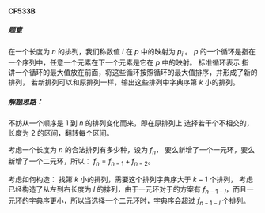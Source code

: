 #### CF533B

##### 题意
在一个长度为 $n$ 的排列，我们称数值 $i$ 在 $p$ 中的映射为 $p_i$ 。
$p$ 的一个循环是指在一个序列中，任意一个元素在下一个元素是它在 $p$ 中的映射。
标准循环表示 指 讲一个循环的最大值放在前面，将这些循环按照循环的最大值排序，并形成了新的排列，
若新排列可以和原排列一样，输出这些排列中字典序第 $k$ 小的排列。


##### 解题思路：
不妨从一个顺序是 $1$ 到 $n$ 的排列变化而来，即在原排列上
选择若干个不相交的，长度为 $2$ 的区间，翻转每个区间。

考虑一个长度为 $n$ 的合法排列有多少种，设为 $f_n$，
要么新增了一个一元环，要么新增了一个二元环，所以：
$f_n = f_{n-1} + f_{n-2}$。

考虑如何构造：
找第 $k$ 小的排列，需要这个排列字典序大于 $k-1$ 个排列，
考虑已经构造了从左到右长度为 $l$ 的排列，由于一元环对于的方案有 $f_{n-1-l}$，而且一元环的字典序更小，所以当选择一个二元环时，字典序会超过 $f_{n-1-l}$ 个排列。
